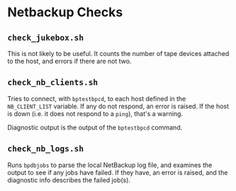 # Netbackup Checks

## `check_jukebox.sh`

This is not likely to be useful. It counts the number of tape devices
attached to the host, and errors if there are not two.

## `check_nb_clients.sh`

Tries to connect, with `bptestbpcd`, to each host defined in the
`NB_CLIENT_LIST` variable. If any do not respond, an error is raised. If
the host is down (i.e. it does not respond to a `ping`), that's a
warning.

Diagnostic output is the output of the `bptestbpcd` command.

## `check_nb_logs.sh`

Runs `bpdbjobs` to parse the local NetBackup log file, and examines the
output to see if any jobs have failed. If they have, an error is raised,
and the diagnostic info describes the failed job(s).

